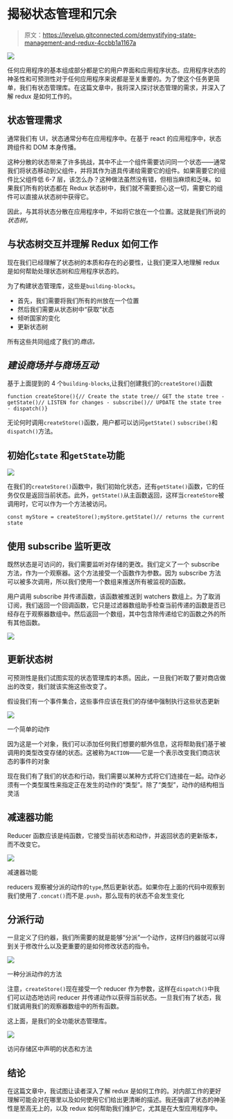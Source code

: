 # 揭秘状态管理和冗余

> 原文：<https://levelup.gitconnected.com/demystifying-state-management-and-redux-4ccbb1a1167a>

![](img/b84ef8bd3d8f10d26e520c427c592e2e.png)

任何应用程序的基本组成部分都是它的用户界面和应用程序状态。应用程序状态的神圣性和可预测性对于任何应用程序来说都是至关重要的。为了使这个任务更简单，我们有状态管理库。在这篇文章中，我将深入探讨状态管理的需求，并深入了解 redux 是如何工作的。

## **状态管理需求**

通常我们有 UI，状态通常分布在应用程序中。在基于 react 的应用程序中，状态跨组件和 DOM 本身传播。

这种分散的状态带来了许多挑战，其中不止一个组件需要访问同一个状态——通常我们将状态移动到父组件，并将其作为道具传递给需要它的组件。如果需要它的组件比父组件低 6-7 层，该怎么办？这种做法虽然没有错，但相当麻烦和乏味。如果我们所有的状态都在 Redux 状态树中，我们就不需要担心这一切，需要它的组件可以直接从状态树中获得它。

因此，与其将状态分散在应用程序中，不如将它放在一个位置。这就是我们所说的*状态树。*

## 与状态树交互并理解 Redux 如何工作

现在我们已经理解了状态树的本质和存在的必要性，让我们更深入地理解 redux 是如何帮助处理状态树和应用程序状态的。

为了构建状态管理库，这些是`building-blocks`。

*   首先，我们需要将我们所有的州放在一个位置
*   然后我们需要从状态树中“获取”状态
*   倾听国家的变化
*   更新状态树

所有这些共同组成了我们的*商店。*

## *建设商场并与商场互动*

基于上面提到的 4 个`building-blocks`,让我们创建我们的`createStore()`函数

```
function createStore(){// Create the state tree// GET the state tree - getState()// LISTEN for changes - subscribe()// UPDATE the state tree - dispatch()}
```

无论何时调用`createStore()`函数，用户都可以访问`getState()` `subscribe()`和`dispatch()`方法。

## 初始化`state` 和`getState`功能

![](img/5a46da0547f1d73e2b75beb61ebbf0ca.png)

在我们的`createStore()`函数中，我们初始化状态，还有`getState()`函数，它的任务仅仅是返回当前状态。此外，`getState()`从主函数返回，这样当`createStore`被调用时，它可以作为一个方法被访问。

```
const myStore = createStore();myStore.getState()// returns the current state 
```

## 使用 subscribe 监听更改

既然状态是可访问的，我们需要监听对存储的更改。我们定义了一个 subscribe 方法，作为一个观察器。这个方法接受一个函数作为参数。因为 subscribe 方法可以被多次调用，所以我们使用一个数组来推送所有被监视的函数。

用户调用 subscribe 并传递函数，该函数被推送到 watchers 数组上。为了取消订阅，我们返回一个回调函数，它只是过滤器数组助手检查当前传递的函数是否已经存在于观察器数组中。然后返回一个数组，其中包含除传递给它的函数之外的所有其他函数。

![](img/dc17790f01116a23c8acaaa029cb436b.png)

## 更新状态树

可预测性是我们试图实现的状态管理库的本质。因此，一旦我们听取了要对商店做出的改变，我们就该实施这些改变了。

假设我们有一个事件集合，这些事件应该在我们的存储中强制执行这些状态更新

![](img/136ac95fc904197e2bfd394db9e71436.png)

一个简单的动作

因为这是一个对象，我们可以添加任何我们想要的额外信息，这将帮助我们基于被调用的类型改变存储的状态。这被称为`ACTION`——它是一个表示改变我们商店状态的事件的对象

现在我们有了我们的状态和行动，我们需要以某种方式将它们连接在一起。动作必须有一个类型属性来指定正在发生的动作的“类型”。除了“类型”，动作的结构相当灵活

## 减速器功能

Reducer 函数应该是纯函数，它接受当前状态和动作，并返回状态的更新版本，而不改变它。

![](img/791ce91fc7d501fa0238887e72f3b91b.png)

减速器功能

reducers 观察被分派的动作的`type`,然后更新状态。如果你在上面的代码中观察到我们使用了`.concat()`而不是`.push`，那么现有的状态不会发生变化

## 分派行动

一旦定义了归约器，我们所需要的就是能够“分派”一个动作，这样归约器就可以得到关于修改什么以及更重要的是如何修改状态的指令。

![](img/d4bc5db867507769a6771b8e57acd89e.png)

一种分派动作的方法

注意，`createStore()`现在接受一个 reducer 作为参数，这样在`dispatch()`中我们可以动态地访问 reducer 并传递动作以获得当前状态。一旦我们有了状态，我们就调用我们的观察器数组中的所有函数。

这上面，是我们的全功能状态管理库。

![](img/9fa2dfa961aa64097b680700edacb20a.png)

访问存储区中声明的状态和方法

## 结论

在这篇文章中，我试图让读者深入了解 redux 是如何工作的。对内部工作的更好理解可能会对在哪里以及如何使用它们给出更清晰的描述。我还强调了状态的神圣性是至高无上的，以及 redux 如何帮助我们维护它，尤其是在大型应用程序中。